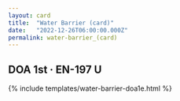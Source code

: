 ```yaml
---
layout: card
title:  "Water Barrier (card)"
date:   "2022-12-26T06:00:00.000Z"
permalink: water-barrier_(card)
---
```


## DOA 1st &middot; EN-197 U

{% include templates/water-barrier-doa1e.html %}
